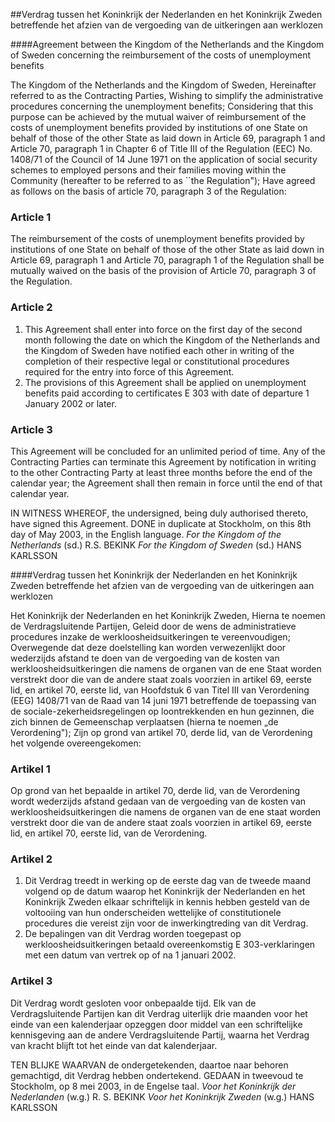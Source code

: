 <meta http-equiv='Content-Type' content='text/html; charset=utf-8' />

##Verdrag tussen het Koninkrijk der Nederlanden en het Koninkrijk Zweden betreffende het afzien van de vergoeding van de uitkeringen aan werklozen

####Agreement between the Kingdom of the Netherlands and the Kingdom of Sweden concerning the reimbursement of the costs of unemployment benefits

The Kingdom of the Netherlands and the Kingdom of Sweden, Hereinafter referred to as the Contracting Parties, Wishing to simplify the administrative procedures concerning the unemployment benefits; Considering that this purpose can be achieved by the mutual waiver of reimbursement of the costs of unemployment benefits provided by institutions of one State on behalf of those of the other State as laid down in Article 69, paragraph 1 and Article 70, paragraph 1 in Chapter 6 of Title III of the Regulation (EEC) No. 1408/71 of the Council of 14 June 1971 on the application of social security schemes to employed persons and their families moving within the Community (hereafter to be referred to as ``the Regulation"); Have agreed as follows on the basis of article 70, paragraph 3 of the Regulation:    

### Article  1  

The reimbursement of the costs of unemployment benefits provided by institutions of one State on behalf of those of the other State as laid down in Article 69, paragraph 1 and Article 70, paragraph 1 of the Regulation shall be mutually waived on the basis of the provision of Article 70, paragraph 3 of the Regulation.  

### Article  2  

1.  This Agreement shall enter into force on the first day of the second month following the date on which the Kingdom of the Netherlands and the Kingdom of Sweden have notified each other in writing of the completion of their respective legal or constitutional procedures required for the entry into force of this Agreement.   
2.  The provisions of this Agreement shall be applied on unemployment benefits paid according to certificates E 303 with date of departure 1 January 2002 or later.   

### Article  3  

This Agreement will be concluded for an unlimited period of time. Any of the Contracting Parties can terminate this Agreement by notification in writing to the other Contracting Party at least three months before the end of the calendar year; the Agreement shall then remain in force until the end of that calendar year.  

IN WITNESS WHEREOF, the undersigned, being duly authorised thereto, have signed this Agreement. DONE in duplicate at Stockholm, on this 8th day of May 2003, in the English language.  *For the Kingdom of the Netherlands*  (sd.) R.S. BEKINK  *For the Kingdom of Sweden*  (sd.) HANS KARLSSON  

####Verdrag tussen het Koninkrijk der Nederlanden en het Koninkrijk Zweden betreffende het afzien van de vergoeding van de uitkeringen aan werklozen

Het Koninkrijk der Nederlanden en het Koninkrijk Zweden, Hierna te noemen de Verdragsluitende Partijen, Geleid door de wens de administratieve procedures inzake de werkloosheidsuitkeringen te vereenvoudigen; Overwegende dat deze doelstelling kan worden verwezenlijkt door wederzijds afstand te doen van de vergoeding van de kosten van werkloosheidsuitkeringen die namens de organen van de ene Staat worden verstrekt door die van de andere staat zoals voorzien in artikel 69, eerste lid, en artikel 70, eerste lid, van Hoofdstuk 6 van Titel III van Verordening (EEG) 1408/71 van de Raad van 14 juni 1971 betreffende de toepassing van de sociale-zekerheidsregelingen op loontrekkenden en hun gezinnen, die zich binnen de Gemeenschap verplaatsen (hierna te noemen „de Verordening"); Zijn op grond van artikel 70, derde lid, van de Verordening het volgende overeengekomen:    

### Artikel  1  

Op grond van het bepaalde in artikel 70, derde lid, van de Verordening wordt wederzijds afstand gedaan van de vergoeding van de kosten van werkloosheidsuitkeringen die namens de organen van de ene staat worden verstrekt door die van de andere staat zoals voorzien in artikel 69, eerste lid, en artikel 70, eerste lid, van de Verordening.  

### Artikel  2  

1.  Dit Verdrag treedt in werking op de eerste dag van de tweede maand volgend op de datum waarop het Koninkrijk der Nederlanden en het Koninkrijk Zweden elkaar schriftelijk in kennis hebben gesteld van de voltooiing van hun onderscheiden wettelijke of constitutionele procedures die vereist zijn voor de inwerkingtreding van dit Verdrag.   
2.  De bepalingen van dit Verdrag worden toegepast op werkloosheidsuitkeringen betaald overeenkomstig E 303-verklaringen met een datum van vertrek op of na 1 januari 2002.   

### Artikel  3  

Dit Verdrag wordt gesloten voor onbepaalde tijd. Elk van de Verdragsluitende Partijen kan dit Verdrag uiterlijk drie maanden voor het einde van een kalenderjaar opzeggen door middel van een schriftelijke kennisgeving aan de andere Verdragsluitende Partij, waarna het Verdrag van kracht blijft tot het einde van dat kalenderjaar.  

TEN BLIJKE WAARVAN de ondergetekenden, daartoe naar behoren gemachtigd, dit Verdrag hebben ondertekend. GEDAAN in tweevoud te Stockholm, op 8 mei 2003, in de Engelse taal.  *Voor het Koninkrijk der Nederlanden*  (w.g.) R. S. BEKINK  *Voor het Koninkrijk Zweden*  (w.g.) HANS KARLSSON  

